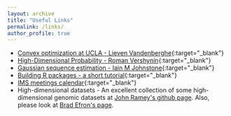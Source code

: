 ```yaml
---
layout: archive
title: "Useful Links"
permalink: /links/
author_profile: true
---
```


- [Convex optimization at UCLA - Lieven Vandenberghe](http://www.seas.ucla.edu/~vandenbe/){:target="_blank"}
- [High-Dimensional Probability - Roman Vershynin](https://www.math.uci.edu/~rvershyn/papers/HDP-book/HDP-book.pdf){:target="_blank"}
- [Gaussian sequence estimation - Iain M Johnstone](http://statweb.stanford.edu/~imj/GE_08_09_17.pdf){:target="_blank"} 
- [Building R packages - a short tutorial](http://htmlpreview.github.com/?https://trambakbanerjee.github.io/utils/GSBA604%20-%20R%20Tutorial.html){:target="_blank"}
- [IMS meetings calendar](https://www.imstat.org/meetings-calendar/){:target="_blank"}
- High-dimensional datasets - An excellent collection of some high-dimensional genomic datasets at [John Ramey's github page](https://github.com/ramhiser/datamicroarray#datamicroarray). Also, please look at [Brad Efron's page](http://statweb.stanford.edu/~ckirby/brad/LSI/datasets-and-programs/datasets.html).
